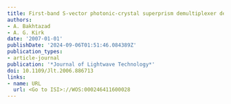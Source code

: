```yaml
---
title: First-band S-vector photonic-crystal superprism demultiplexer design and optimization
authors:
- A. Bakhtazad
- A. G. Kirk
date: '2007-01-01'
publishDate: '2024-09-06T01:51:46.084389Z'
publication_types:
- article-journal
publication: '*Journal of Lightwave Technology*'
doi: 10.1109/Jlt.2006.886713
links:
- name: URL
  url: <Go to ISI>://WOS:000246411600028
---
```

